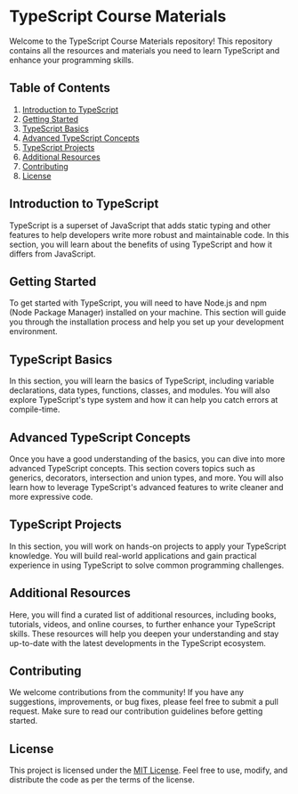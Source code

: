 # TypeScript Course Materials

Welcome to the TypeScript Course Materials repository! This repository contains all the resources and materials you need to learn TypeScript and enhance your programming skills.

## Table of Contents

1. [Introduction to TypeScript](#introduction-to-typescript)
2. [Getting Started](#getting-started)
3. [TypeScript Basics](#typescript-basics)
4. [Advanced TypeScript Concepts](#advanced-typescript-concepts)
5. [TypeScript Projects](#typescript-projects)
6. [Additional Resources](#additional-resources)
7. [Contributing](#contributing)
8. [License](#license)

## Introduction to TypeScript

TypeScript is a superset of JavaScript that adds static typing and other features to help developers write more robust and maintainable code. In this section, you will learn about the benefits of using TypeScript and how it differs from JavaScript.

## Getting Started

To get started with TypeScript, you will need to have Node.js and npm (Node Package Manager) installed on your machine. This section will guide you through the installation process and help you set up your development environment.

## TypeScript Basics

In this section, you will learn the basics of TypeScript, including variable declarations, data types, functions, classes, and modules. You will also explore TypeScript's type system and how it can help you catch errors at compile-time.

## Advanced TypeScript Concepts

Once you have a good understanding of the basics, you can dive into more advanced TypeScript concepts. This section covers topics such as generics, decorators, intersection and union types, and more. You will also learn how to leverage TypeScript's advanced features to write cleaner and more expressive code.

## TypeScript Projects

In this section, you will work on hands-on projects to apply your TypeScript knowledge. You will build real-world applications and gain practical experience in using TypeScript to solve common programming challenges.

## Additional Resources

Here, you will find a curated list of additional resources, including books, tutorials, videos, and online courses, to further enhance your TypeScript skills. These resources will help you deepen your understanding and stay up-to-date with the latest developments in the TypeScript ecosystem.

## Contributing

We welcome contributions from the community! If you have any suggestions, improvements, or bug fixes, please feel free to submit a pull request. Make sure to read our contribution guidelines before getting started.

## License

This project is licensed under the [MIT License](LICENSE). Feel free to use, modify, and distribute the code as per the terms of the license.
